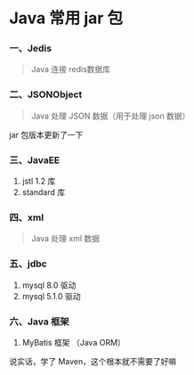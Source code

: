 # Java 常用 jar 包  
### 一、Jedis  
> Java 连接 redis数据库  

### 二、JSONObject  
> Java 处理 JSON 数据（用于处理 json 数据）

jar 包版本更新了一下

### 三、JavaEE   
1. jstl 1.2 库   
2. standard 库

### 四、xml   
> Java 处理 xml 数据  

### 五、jdbc  
1. mysql 8.0 驱动  
2. mysql 5.1.0 驱动  

### 六、Java 框架  
1. MyBatis 框架 （Java ORM）  

说实话，学了 Maven，这个根本就不需要了好嘛